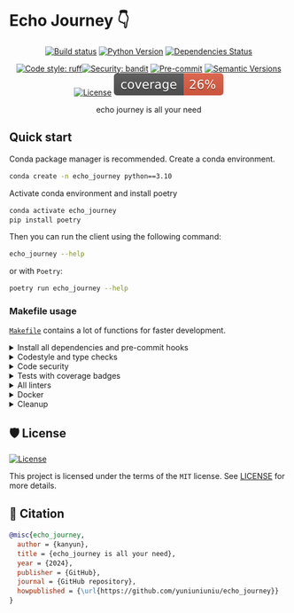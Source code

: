 # Echo Journey 👇

<div align="center">

[![Build status](https://github.com/yuniuniuniu/echo_journey/workflows/build/badge.svg?branch=main&event=push)](https://github.com/yuniuniuniu/echo_journey/actions?query=workflow%3Abuild)
[![Python Version](https://img.shields.io/pypi/pyversions/echo_journey.svg)](https://pypi.org/project/echo_journey/)
[![Dependencies Status](https://img.shields.io/badge/dependencies-up%20to%20date-brightgreen.svg)](https://github.com/yuniuniuniu/echo_journey/pulls?utf8=%E2%9C%93&q=is%3Apr%20author%3Aapp%2Fdependabot)

[![Code style: ruff](https://img.shields.io/badge/code%20style-ruff-000000.svg)](https://github.com/astral-sh/ruff)[![Security: bandit](https://img.shields.io/badge/security-bandit-green.svg)](https://github.com/PyCQA/bandit)
[![Pre-commit](https://img.shields.io/badge/pre--commit-enabled-brightgreen?logo=pre-commit&logoColor=white)](https://github.com/yuniuniuniu/echo_journey/blob/main/.pre-commit-config.yaml)
[![Semantic Versions](https://img.shields.io/badge/%20%20%F0%9F%93%A6%F0%9F%9A%80-semantic--versions-e10079.svg)](https://github.com/yuniuniuniu/echo_journey/releases)
[![License](https://img.shields.io/github/license/yuniuniuniu/echo_journey)](https://github.com/yuniuniuniu/echo_journey/blob/main/LICENSE)
![Coverage Report](assets/images/coverage.svg)

echo journey is all your need

</div>

## Quick start

Conda package manager is recommended. Create a conda environment.

```bash
conda create -n echo_journey python==3.10
```

Activate conda environment and install poetry

```bash
conda activate echo_journey
pip install poetry
```

Then you can run the client using the following command:

```bash
echo_journey --help
```

or with `Poetry`:

```bash
poetry run echo_journey --help
```

### Makefile usage

[`Makefile`](https://github.com/yuniuniuniu/echo_journey/blob/main/Makefile) contains a lot of functions for faster development.


<details>
<summary>Install all dependencies and pre-commit hooks</summary>
<p>

Install requirements:

```bash
make install
```

Pre-commit hooks coulb be installed after `git init` via

```bash
make pre-commit-install
```

</p>
</details>

<details>
<summary>Codestyle and type checks</summary>
<p>

Automatic formatting uses `ruff`.

```bash
make polish-codestyle

# or use synonym
make format
```

Codestyle checks only, without rewriting files:

```bash
make check-codestyle
```

> Note: `check-codestyle` uses `ruff` and `darglint` library

</p>
</details>

<details>
<summary>Code security</summary>
<p>

> If this command is not selected during installation, it cannnot be used.

```bash
make check-safety
```

This command launches `Poetry` integrity checks as well as identifies security issues with `Safety` and `Bandit`.

```bash
make check-safety
```

</p>
</details>

<details>
<summary>Tests with coverage badges</summary>
<p>

Run `pytest`

```bash
make test
```

</p>
</details>

<details>
<summary>All linters</summary>
<p>

Of course there is a command to run all linters in one:

```bash
make lint
```

the same as:

```bash
make check-codestyle && make test && make check-safety
```

</p>
</details>

<details>
<summary>Docker</summary>
<p>

```bash
make docker-build
```

which is equivalent to:

```bash
make docker-build VERSION=latest
```

Remove docker image with

```bash
make docker-remove
```

More information [about docker](https://github.com/Undertone0809/python-package-template/tree/main/%7B%7B%20cookiecutter.project_name%20%7D%7D/docker).

</p>
</details>

<details>
<summary>Cleanup</summary>
<p>
Delete pycache files

```bash
make pycache-remove
```

Remove package build

```bash
make build-remove
```

Delete .DS_STORE files

```bash
make dsstore-remove
```

Remove .mypycache

```bash
make mypycache-remove
```

Or to remove all above run:

```bash
make cleanup
```

</p>
</details>

## 🛡 License

[![License](https://img.shields.io/github/license/yuniuniuniu/echo_journey)](https://github.com/yuniuniuniu/echo_journey/blob/main/LICENSE)

This project is licensed under the terms of the `MIT` license. See [LICENSE](https://github.com/yuniuniuniu/echo_journey/blob/main/LICENSE) for more details.

## 📃 Citation

```bibtex
@misc{echo_journey,
  author = {kanyun},
  title = {echo_journey is all your need},
  year = {2024},
  publisher = {GitHub},
  journal = {GitHub repository},
  howpublished = {\url{https://github.com/yuniuniuniu/echo_journey}}
}
```
